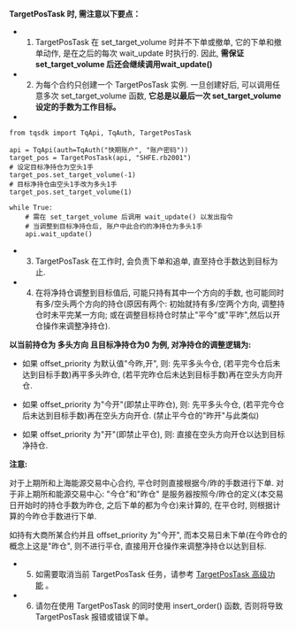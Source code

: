 **TargetPosTask 时, 需注意以下要点：**

- 1. TargetPosTask 在 set_target_volume 时并不下单或撤单, 它的下单和撤单动作, 是在之后的每次 wait_update 时执行的. 因此, **需保证 set_target_volume 后还会继续调用wait_update()**
        
- 2. 为每个合约只创建一个 TargetPosTask 实例. 一旦创建好后, 可以调用任意多次 set_target_volume 函数, **它总是以最后一次 set_target_volume 设定的手数为工作目标。**
- 
```
from tqsdk import TqApi, TqAuth, TargetPosTask

api = TqApi(auth=TqAuth("快期账户", "账户密码"))
target_pos = TargetPosTask(api, "SHFE.rb2001")
# 设定目标净持仓为空头1手
target_pos.set_target_volume(-1)
# 目标净持仓由空头1手改为多头1手
target_pos.set_target_volume(1)

while True:
    # 需在 set_target_volume 后调用 wait_update() 以发出指令
    # 当调整到目标净持仓后, 账户中此合约的净持仓为多头1手
    api.wait_update()
```
- 3. TargetPosTask 在工作时, 会负责下单和追单, 直至持仓手数达到目标为止.
        
- 4. 在将净持仓调整到目标值后, 可能只持有其中一个方向的手数, 也可能同时有多/空头两个方向的持仓(原因有两个: 初始就持有多/空两个方向, 调整持仓时未平完某一方向; 或在调整目标持仓时禁止"平今"或"平昨",然后以开仓操作来调整净持仓).

**以当前持仓为 多头方向 且目标净持仓为0 为例, 对净持仓的调整逻辑为:**

- 如果 offset_priority 为默认值"今昨,开", 则: 先平多头今仓, (若平完今仓后未达到目标手数)再平多头昨仓, (若平完昨仓后未达到目标手数)再在空头方向开仓.
    
- 如果 offset_priority 为"今开"(即禁止平昨仓), 则: 先平多头今仓, (若平完今仓后未达到目标手数)再在空头方向开仓. (禁止平今仓的"昨开"与此类似)
    
- 如果 offset_priority 为"开"(即禁止平仓), 则: 直接在空头方向开仓以达到目标净持仓.
    

**注意:**

对于上期所和上海能源交易中心合约, 平仓时则直接根据今/昨的手数进行下单. 对于非上期所和能源交易中心: "今仓"和"昨仓" 是服务器按照今/昨仓的定义(本交易日开始时的持仓手数为昨仓, 之后下单的都为今仓)来计算的, 在平仓时, 则根据计算的今昨仓手数进行下单.

如持有大商所某合约并且 offset_priority 为"今开", 而本交易日未下单(在今昨仓的概念上这是"昨仓", 则不进行平仓, 直接用开仓操作来调整净持仓以达到目标.

- 5. 如需要取消当前 TargetPosTask 任务，请参考 [TargetPosTask 高级功能](https://doc.shinnytech.com/tqsdk/latest/advanced/targetpostask2.html#targetpostask2) 。
        
- 6. 请勿在使用 TargetPosTask 的同时使用 insert_order() 函数, 否则将导致 TargetPosTask 报错或错误下单。